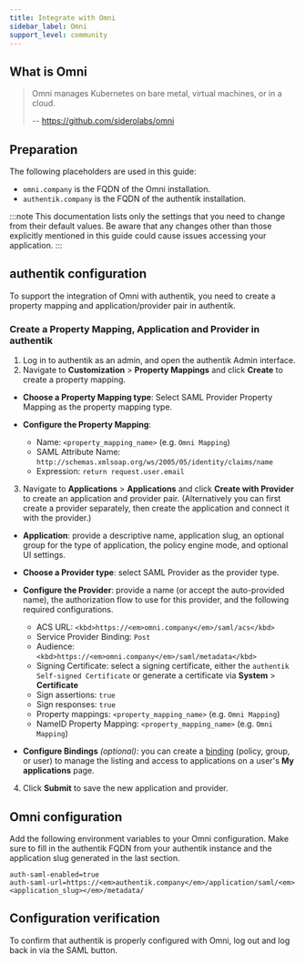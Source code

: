 ```yaml
---
title: Integrate with Omni
sidebar_label: Omni
support_level: community
---
```


## What is Omni

> Omni manages Kubernetes on bare metal, virtual machines, or in a cloud.
>
> -- https://github.com/siderolabs/omni

## Preparation

The following placeholders are used in this guide:

- `omni.company` is the FQDN of the Omni installation.
- `authentik.company` is the FQDN of the authentik installation.

:::note
This documentation lists only the settings that you need to change from their default values. Be aware that any changes other than those explicitly mentioned in this guide could cause issues accessing your application.
:::

## authentik configuration

To support the integration of Omni with authentik, you need to create a property mapping and application/provider pair in authentik.

### Create a Property Mapping, Application and Provider in authentik

1. Log in to authentik as an admin, and open the authentik Admin interface.
2. Navigate to **Customization** > **Property Mappings** and click **Create** to create a property mapping.

- **Choose a Property Mapping type**: Select SAML Provider Property Mapping as the property mapping type.

- **Configure the Property Mapping**:
    - Name: `<property_mapping_name>` (e.g. `Omni Mapping`)
    - SAML Attribute Name: `http://schemas.xmlsoap.org/ws/2005/05/identity/claims/name`
    - Expression: `return request.user.email`

3. Navigate to **Applications** > **Applications** and click **Create with Provider** to create an application and provider pair. (Alternatively you can first create a provider separately, then create the application and connect it with the provider.)

- **Application**: provide a descriptive name, application slug, an optional group for the type of application, the policy engine mode, and optional UI settings.

- **Choose a Provider type**: select SAML Provider as the provider type.

- **Configure the Provider**: provide a name (or accept the auto-provided name), the authorization flow to use for this provider, and the following required configurations.

    - ACS URL: `<kbd>https://<em>omni.company</em>/saml/acs</kbd>`
    - Service Provider Binding: `Post`
    - Audience: `<kbd>https://<em>omni.company</em>/saml/metadata</kbd>`
    - Signing Certificate: select a signing certificate, either the `authentik Self-signed Certificate` or generate a certificate via **System** > **Certificate**
    - Sign assertions: `true`
    - Sign responses: `true`
    - Property mappings: `<property_mapping_name>` (e.g. `Omni Mapping`)
    - NameID Property Mapping: `<property_mapping_name>` (e.g. `Omni Mapping`)

- **Configure Bindings** _(optional)_: you can create a [binding](/docs/add-secure-apps/flows-stages/bindings/) (policy, group, or user) to manage the listing and access to applications on a user's **My applications** page.

4. Click **Submit** to save the new application and provider.

## Omni configuration

Add the following environment variables to your Omni configuration. Make sure to fill in the authentik FQDN from your authentik instance and the application slug generated in the last section.

```shell
auth-saml-enabled=true
auth-saml-url=https://<em>authentik.company</em>/application/saml/<em><application_slug></em>/metadata/
```

## Configuration verification

To confirm that authentik is properly configured with Omni, log out and log back in via the SAML button.
